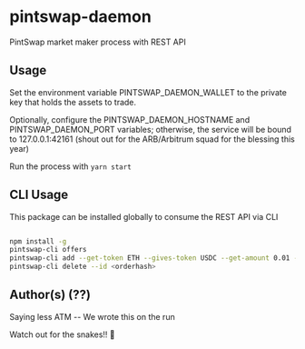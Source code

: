 # pintswap-daemon

PintSwap market maker process with REST API

## Usage

Set the environment variable PINTSWAP_DAEMON_WALLET to the private key that holds the assets to trade.

Optionally, configure the PINTSWAP_DAEMON_HOSTNAME and PINTSWAP_DAEMON_PORT variables; otherwise, the service will be bound to 127.0.0.1:42161 (shout out for the ARB/Arbitrum squad for the blessing this year)

Run the process with `yarn start`

## CLI Usage

This package can be installed globally to consume the REST API via CLI

```sh

npm install -g
pintswap-cli offers
pintswap-cli add --get-token ETH --gives-token USDC --get-amount 0.01 --gives-amount 5
pintswap-cli delete --id <orderhash>
```


## Author(s) (??)

Saying less ATM -- We wrote this on the run

Watch out for the snakes!! 💯
